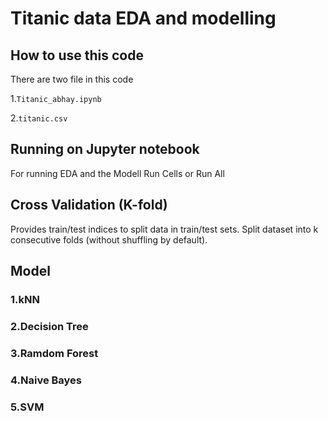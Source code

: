 # Titanic data EDA and modelling

## How to use this code

There are two file in this code

1.``` Titanic_abhay.ipynb ```

2.``` titanic.csv ```

## Running on Jupyter notebook

For running EDA and the Modell Run Cells or Run All

## Cross Validation (K-fold)

Provides train/test indices to split data in train/test sets. Split dataset into k consecutive folds (without shuffling by default).

## Model 

### 1.kNN
### 2.Decision Tree
### 3.Ramdom Forest
### 4.Naive Bayes
### 5.SVM


